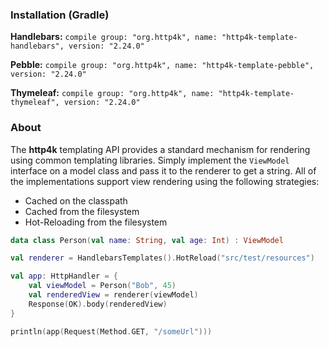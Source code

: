 ### Installation (Gradle)
**Handlebars:** ```compile group: "org.http4k", name: "http4k-template-handlebars", version: "2.24.0"```

**Pebble:** ```compile group: "org.http4k", name: "http4k-template-pebble", version: "2.24.0"```

**Thymeleaf:** ```compile group: "org.http4k", name: "http4k-template-thymeleaf", version: "2.24.0"```

### About
The **http4k** templating API provides a standard mechanism for rendering using common templating libraries. Simply implement the `ViewModel` interface on a model class and pass it to the renderer to get a string. All of the implementations support view rendering using the following strategies:

* Cached on the classpath
* Cached from the filesystem
* Hot-Reloading from the filesystem

```kotlin
data class Person(val name: String, val age: Int) : ViewModel

val renderer = HandlebarsTemplates().HotReload("src/test/resources")

val app: HttpHandler = {
    val viewModel = Person("Bob", 45)
    val renderedView = renderer(viewModel)
    Response(OK).body(renderedView)
}

println(app(Request(Method.GET, "/someUrl")))
```
